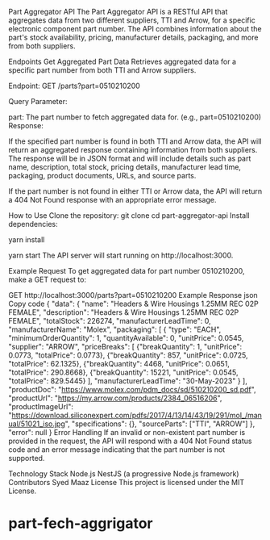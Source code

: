 Part Aggregator API
The Part Aggregator API is a RESTful API that aggregates data from two different suppliers, TTI and Arrow, for a specific electronic component part number. The API combines information about the part's stock availability, pricing, manufacturer details, packaging, and more from both suppliers.

Endpoints
Get Aggregated Part Data
Retrieves aggregated data for a specific part number from both TTI and Arrow suppliers.

Endpoint: GET /parts?part=0510210200

Query Parameter:

part: The part number to fetch aggregated data for. (e.g., part=0510210200)
Response:

If the specified part number is found in both TTI and Arrow data, the API will return an aggregated response containing information from both suppliers. The response will be in JSON format and will include details such as part name, description, total stock, pricing details, manufacturer lead time, packaging, product documents, URLs, and source parts.

If the part number is not found in either TTI or Arrow data, the API will return a 404 Not Found response with an appropriate error message.

How to Use
Clone the repository:
git clone <repository-url>
cd part-aggregator-api
Install dependencies:

yarn install

yarn start
The API server will start running on http://localhost:3000.

Example Request
To get aggregated data for part number 0510210200, make a GET request to:

GET http://localhost:3000/parts?part=0510210200
Example Response
json
Copy code
{
  "data": {
    "name": "Headers & Wire Housings 1.25MM REC 02P FEMALE",
    "description": "Headers & Wire Housings 1.25MM REC 02P FEMALE",
    "totalStock": 226274,
    "manufacturerLeadTime": 0,
    "manufacturerName": "Molex",
    "packaging": [
      {
        "type": "EACH",
        "minimumOrderQuantity": 1,
        "quantityAvailable": 0,
        "unitPrice": 0.0545,
        "supplier": "ARROW",
        "priceBreaks": [
          {"breakQuantity": 1, "unitPrice": 0.0773, "totalPrice": 0.0773},
          {"breakQuantity": 857, "unitPrice": 0.0725, "totalPrice": 62.1325},
          {"breakQuantity": 4468, "unitPrice": 0.0651, "totalPrice": 290.8668},
          {"breakQuantity": 15221, "unitPrice": 0.0545, "totalPrice": 829.5445}
        ],
        "manufacturerLeadTime": "30-May-2023"
      }
    ],
    "productDoc": "https://www.molex.com/pdm_docs/sd/510210200_sd.pdf",
    "productUrl": "https://my.arrow.com/products/2384_06516206",
    "productImageUrl": "https://download.siliconexpert.com/pdfs/2017/4/13/14/43/19/291/mol_/manual/51021_iso.jpg",
    "specifications": {},
    "sourceParts": ["TTI", "ARROW"]
  },
  "error": null
}
Error Handling
If an invalid or non-existent part number is provided in the request, the API will respond with a 404 Not Found status code and an error message indicating that the part number is not supported.

Technology Stack
Node.js
NestJS (a progressive Node.js framework)
Contributors
Syed Maaz
License
This project is licensed under the MIT License.
# part-fech-aggrigator
